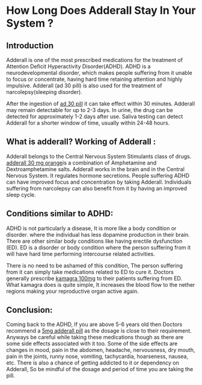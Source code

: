 # How Long Does Adderall Stay In Your System ?
## Introduction
Adderall is one of the most prescribed medications for the treatment of Attention Deficit Hyperactivity Disorder(ADHD). ADHD is a neurodevelopmental disorder, which makes people suffering from it unable to focus or concentrate, having hard time retaining attention and highly impulsive. Adderall (ad 30 pill) is also used for the treatment of narcolepsy(sleeping disorder). 

After the ingestion of [ad 30 pill](https://bigpharmausa.com/adhd/adderall-30-mg/) it can take effect within 30 minutes. Adderall may remain detectable for up to 2-3 days. In urine, the drug can be detected for approximately 1-2 days after use. Saliva testing can detect Adderall for a shorter window of time, usually within 24-48 hours.

## What is adderall? Working of Adderall :
Adderall belongs to the Central Nervous System Stimulants class of drugs. 
[adderall 30 mg orange](https://bigpharmausa.com/adhd/adderall/)is a combination of Amphetamine and Dextroamphetamine salts. Adderall works in the brain and in the Central Nervous System. It regulates hormone secretions. People suffering ADHD can have improved focus and concentration by taking Adderall. Individuals suffering from narcolepsy can also benefit from it by having an improved sleep cycle.

## Conditions similar to ADHD:
ADHD is not particularly a disease, It is more like a body condition or disorder. where the individual has less dopamine production in their brain. There are other similar body conditions like having erectile dysfunction (ED). ED is a disorder or body condition where the person suffering from it will have hard time performing intercourse related activities. 

There is no need to be ashamed of this condition, The person suffering from it can simply take medications related to ED to cure it. Doctors generally prescribe [kamagra 100mg](https://bigpharmausa.com/men-health/kamagra-100-mg/) to their patients suffering from ED. What kamagra does is quite simple, It increases the blood flow to the nether regions making your reproductive organ active again.

## Conclusion:
Coming back to the ADHD, If you are above 5-6 years old then Doctors  recommend a [5mg adderall pill](https://bigpharmausa.com/adhd/adderall-5mg/) as the dosage is close to their requirement. Anyways be careful while taking these medications though as there are some side effects associated with it too. Some of the side effects are changes in mood, pain in the abdomen, headache, nervousness, dry mouth, pain in the joints, runny nose, vomiting, tachycardia, hoarseness, nausea, etc. There is also a chance of getting addicted to it or dependency on Adderall, So be mindful of the dosage and period of time you are taking the pill. 

